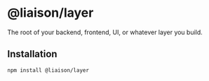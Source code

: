 # @liaison/layer

The root of your backend, frontend, UI, or whatever layer you build.

## Installation

```
npm install @liaison/layer
```
